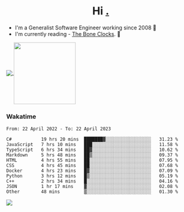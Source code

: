 <h1 align="center">Hi <a href="https://www.hackerrank.com/erasmosaraujo">.</a></h1>
 
- I'm a Generalist Software Engineer working  since 2008 🚀
- I'm currently reading - <a href="https://www.amazon.ca/Bone-Clocks-David-Mitchell/dp/0340921625">The Bone Clocks</a>. 📘
  
<p align="left">
  <a href="https://github.com/erasmosoares/github-readme-stats">
    <img
      align="center"
      src="https://github-readme-stats.vercel.app/api/top-langs/?username=erasmosoares&theme=radical&layout=compact"
    />
  </a>
  <a href="https://github.com/erasmosoares/github-readme-stats">
    <img
      align="center"
      height="165"
      src="https://github-readme-stats.vercel.app/api?username=erasmosoares&theme=radical&count_private=true&show_icons=true&custom_title=Github%20Status&hide=issues"
    />
  </a>
</p>

<!--
 ### Repo 
 
<p align="left">
 <a href="https://github.com/erasmosoares/github-readme-stats">
    <img
      align="center"
      height="165"
      src="https://github-readme-stats.vercel.app/api/pin?username=erasmosoares&repo=sample-node&title_color=fff&icon_color=f9f9f9&text_color=9f9f9f&bg_color=151515"
    />
  </a>
  <a href="https://github.com/erasmosoares/github-readme-stats">
    <img
      align="center"
      height="165"
      src="https://github-readme-stats.vercel.app/api/pin?username=erasmosoares&repo=sample-node&title_color=fff&icon_color=f9f9f9&text_color=9f9f9f&bg_color=151515"
    />
  </a>
</p>
-->

 ### Wakatime 

<!--START_SECTION:waka-->

```text
From: 22 April 2022 - To: 22 April 2023

C#           19 hrs 20 mins  ███████▓░░░░░░░░░░░░░░░░░   31.23 %
JavaScript   7 hrs 10 mins   ███░░░░░░░░░░░░░░░░░░░░░░   11.58 %
TypeScript   6 hrs 34 mins   ██▓░░░░░░░░░░░░░░░░░░░░░░   10.62 %
Markdown     5 hrs 48 mins   ██▒░░░░░░░░░░░░░░░░░░░░░░   09.37 %
HTML         4 hrs 55 mins   ██░░░░░░░░░░░░░░░░░░░░░░░   07.95 %
CSS          4 hrs 45 mins   ██░░░░░░░░░░░░░░░░░░░░░░░   07.68 %
Docker       4 hrs 23 mins   █▓░░░░░░░░░░░░░░░░░░░░░░░   07.09 %
Python       3 hrs 12 mins   █▒░░░░░░░░░░░░░░░░░░░░░░░   05.19 %
C++          2 hrs 34 mins   █░░░░░░░░░░░░░░░░░░░░░░░░   04.16 %
JSON         1 hr 17 mins    ▓░░░░░░░░░░░░░░░░░░░░░░░░   02.08 %
Other        48 mins         ▒░░░░░░░░░░░░░░░░░░░░░░░░   01.30 %
```

<!--END_SECTION:waka-->

![](https://komarev.com/ghpvc/?username=erasmosoares&color=brightgreen)
